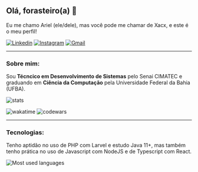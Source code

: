 ## Olá, forasteiro(a) 👋

Eu me chamo Ariel (ele/dele), mas você pode me chamar de Xacx, e este é o meu perfil!

[![Linkedin](https://img.shields.io/badge/LinkedIn-0077B5?style=for-the-badge&logo=linkedin&logoColor=8566ff&color=0C0B12)](https://www.linkedin.com/in/arielos/)
[![Instagram](https://img.shields.io/badge/Instagram-E4405F?style=for-the-badge&logo=instagram&logoColor=8566ff&color=0C0B12)](https://www.instagram.com/arielosx_/)
[![Gmail](https://img.shields.io/badge/Gmail-D14836?style=for-the-badge&logo=gmail&logoColor=8566ff&color=0C0B12)](malito:misterxacx@gmail.com/)

<hr/>

### Sobre mim:

Sou **Técncico em Desenvolvimento de Sistemas** pelo Senai CIMATEC e graduando em **Ciência da Computação** pela Universidade Federal da Bahia (UFBA).

![stats](https://github-readme-stats-f4nzmrgjf-mrxacx.vercel.app/api?username=MrXacx&count_private=true&theme=transparent&show_icons=true&card_width=500px&border_color=8566ff&title_color=8566ff&icon_color=8566ff&text_color=e4e2e2&rank_icon=github&text_bold=false&hide=stars)

![wakatime](https://wakatime.com/badge/user/8181462c-33ca-417c-b417-e23269b1d1b1.svg)
![codewars](https://www.codewars.com/users/MrXacx/badges/micro)

<hr/>


### Tecnologias:

Tenho aptidão no uso de PHP com Larvel e estudo Java 11+, mas também tenho prática no uso de Javascript com NodeJS e de Typescript com React.

![Most used languages](https://github-readme-stats-f4nzmrgjf-mrxacx.vercel.app//api/top-langs/?username=MrXacx&count_private=true&theme=transparent&layout=compact&langs_count=6&hide=c%2B%2B,cmake,swift,kotlin,objective-c&card_width=500px&border_color=8566ff&title_color=8566ff&icon_color=8566ff&text_color=e4e2e2)

